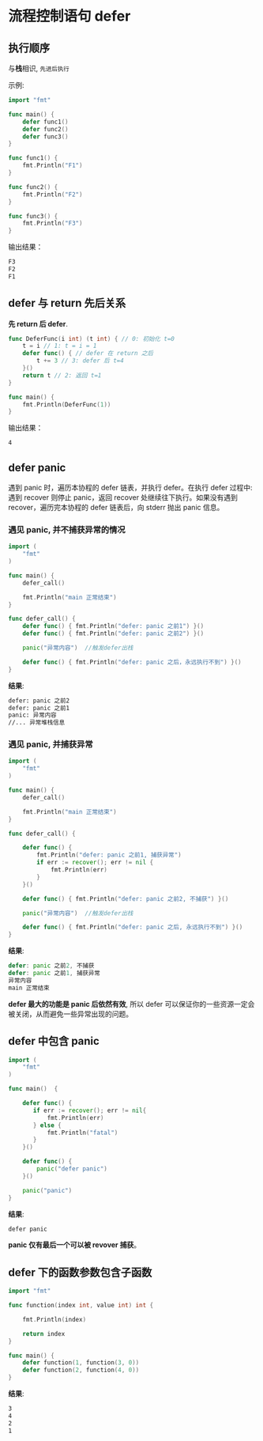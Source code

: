 # 流程控制语句 defer

## 执行顺序

与**栈**相识, `先进后执行`

示例:

```go
import "fmt"

func main() {
    defer func1()
    defer func2()
    defer func3()
}

func func1() {
    fmt.Println("F1")
}

func func2() {
    fmt.Println("F2")
}

func func3() {
    fmt.Println("F3")
}
```

输出结果：

```bash
F3
F2
F1
```

## defer 与 return 先后关系

**先 return 后 defer**.

```go
func DeferFunc(i int) (t int) { // 0: 初始化 t=0
    t = i // 1: t = i = 1
    defer func() { // defer 在 return 之后
        t += 3 // 3: defer 后 t=4
    }()
    return t // 2: 返回 t=1
}

func main() {
    fmt.Println(DeferFunc(1))
}
```

输出结果：

```bash
4
```

## defer panic

遇到 panic 时，遍历本协程的 defer 链表，并执行 defer。在执行 defer 过程中:遇到 recover 则停止 panic，返回 recover 处继续往下执行。如果没有遇到 recover，遍历完本协程的 defer 链表后，向 stderr 抛出 panic 信息。

### 遇见 panic, 并不捕获异常的情况

```go
import (
    "fmt"
)

func main() {
    defer_call()

    fmt.Println("main 正常结束")
}

func defer_call() {
    defer func() { fmt.Println("defer: panic 之前1") }()
    defer func() { fmt.Println("defer: panic 之前2") }()

    panic("异常内容")  //触发defer出栈

    defer func() { fmt.Println("defer: panic 之后，永远执行不到") }()
}
```

**结果**:

```bash
defer: panic 之前2
defer: panic 之前1
panic: 异常内容
//... 异常堆栈信息
```

### 遇见 panic, 并捕获异常

```go
import (
    "fmt"
)

func main() {
    defer_call()

    fmt.Println("main 正常结束")
}

func defer_call() {

    defer func() {
        fmt.Println("defer: panic 之前1, 捕获异常")
        if err := recover(); err != nil {
            fmt.Println(err)
        }
    }()

    defer func() { fmt.Println("defer: panic 之前2, 不捕获") }()

    panic("异常内容")  //触发defer出栈

    defer func() { fmt.Println("defer: panic 之后, 永远执行不到") }()
}
```

**结果**:

```go
defer: panic 之前2, 不捕获
defer: panic 之前1, 捕获异常
异常内容
main 正常结束
```

**defer 最大的功能是 panic 后依然有效**, 所以 defer 可以保证你的一些资源一定会被关闭，从而避免一些异常出现的问题。

## defer 中包含 panic

```go
import (
    "fmt"
)

func main()  {

    defer func() {
       if err := recover(); err != nil{
           fmt.Println(err)
       } else {
           fmt.Println("fatal")
       }
    }()

    defer func() {
        panic("defer panic")
    }()

    panic("panic")
}
```

**结果**:

```bash
defer panic
```

**panic 仅有最后一个可以被 revover 捕获**。

## defer 下的函数参数包含子函数

```go
import "fmt"

func function(index int, value int) int {

    fmt.Println(index)

    return index
}

func main() {
    defer function(1, function(3, 0))
    defer function(2, function(4, 0))
}
```

**结果**:

```bash
3
4
2
1
```

